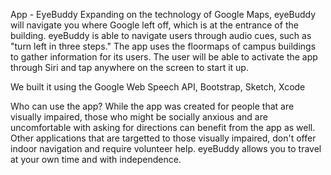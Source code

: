 App - EyeBuddy 
Expanding on the technology of Google Maps, eyeBuddy will navigate you where Google left off, which is at the entrance of the building. eyeBuddy is able to navigate users through audio cues, such as "turn left in three steps." The app uses the floormaps of campus buildings to gather information for its users. The user will be able to activate the app through Siri and tap anywhere on the screen to start it up.

We built it using the Google Web Speech API, Bootstrap, Sketch, Xcode

Who can use the app?
While the app was created for people that are visually impaired, those who might be socially anxious and are uncomfortable   with asking for directions can benefit from the app as well. Other applications that are targetted to those visually impaired, don't offer indoor navigation and require volunteer help. eyeBuddy allows you to travel at your own time and with independence.
